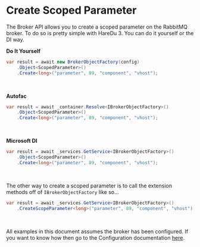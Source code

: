# Create Scoped Parameter

The Broker API allows you to create a scoped parameter on the RabbitMQ broker. To do so is pretty simple with HareDu 3. You can do it yourself or the DI way.

**Do It Yourself**

```c#
var result = await new BrokerObjectFactory(config)
    .Object<ScopedParameter>()
    .Create<long>("parameter", 89, "component", "vhost");
```
<br>

**Autofac**

```c#
var result = await _container.Resolve<IBrokerObjectFactory>()
    .Object<ScopedParameter>()
    .Create<long>("parameter", 89, "component", "vhost");
```
<br>

**Microsoft DI**

```c#
var result = await _services.GetService<IBrokerObjectFactory>()
    .Object<ScopedParameter>()
    .Create<long>("parameter", 89, "component", "vhost");
```
<br>

The other way to create a scoped parameter is to call the extension methods off of ```IBrokerObjectFactory``` like so...

```c#
var result = await _services.GetService<IBrokerObjectFactory>()
    .CreateScopeParameter<long>("parameter", 89, "component", "vhost");
```

<br>

All examples in this document assumes the broker has been configured. If you want to know how then go to the Configuration documentation [here](https://github.com/ahives/HareDu3/blob/master/docs/configuration.md).

